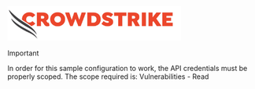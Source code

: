 <img src="https://github.com/CrowdStrike/CrowdStream_and_Cribl-Stream_CrowdStrike_Wiki/blob/main/Visuals/cs-logo.png" width=70% height=70%> 

> [!IMPORTANT]
> In order for this sample configuration to work, the API credentials must be properly scoped.
> The scope required is: Vulnerabilities - Read
